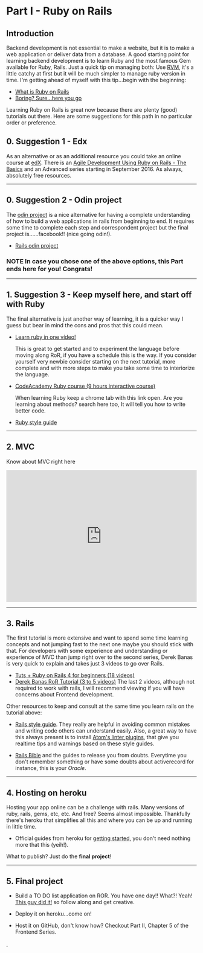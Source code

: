 # Part I - Ruby on Rails

## Introduction

Backend development is not essential to make a website, but it is to make a web application or deliver data from a database. A good starting point for learning backend development is to learn Ruby and the most famous Gem available for Ruby, Rails. Just a quick tip on managing both: Use [RVM](https://rvm.io), it's a little catchy at first but it will be much simpler to manage ruby version in time. I'm getting ahead of myself with this tip...begin with the beginning:

- [What is Ruby on Rails](http://railsapps.github.io/what-is-ruby-rails.html)
- [Boring? Sure...here you go](http://skillcrush.com/2015/01/29/13-ruby-rails/)

Learning Ruby on Rails is great now because there are plenty (good) tutorials out there. Here are some suggestions for this path in no particular order or preference.

## 0. Suggestion 1 - Edx

As an alternative or as an additional resource you could take an online course at [edX](https://www.edx.org/). There is an [Agile Development Using Ruby on Rails - The Basics](https://www.edx.org/course/agile-development-using-ruby-rails-uc-berkeleyx-cs169-1x) and an Advanced series starting in September 2016. As always, absolutely free resources.

---

## 0. Suggestion 2 - Odin project

The [odin project](http://www.theodinproject.com/) is a nice alternative for having a complete understanding of how to build a web applications in rails from beginning to end. It requires some time to complete each step and correspondent project but the final project is......facebook!! (nice going odin!).

- [Rails odin project](http://www.theodinproject.com/ruby-on-rails)


### <span class="highlight">NOTE</span> In case you chose one of the above options, this Part ends here for you! Congrats!

---

## 1. Suggestion 3 - Keep myself here, and start off with Ruby

The final alternative is just another way of learning, it is a quicker way I guess but bear in mind the cons and pros that this could mean.

- [Learn ruby in one vídeo!](https://youtu.be/Dji9ALCgfpM)

  This is great to get started and to experiment the language before moving along RoR, if you have a schedule this is the way. If you consider yourself very newbie consider starting on the next tutorial, more complete and with more steps to make you take some time to interiorize the language.

- [CodeAcademy Ruby course (9 hours interactive course)](https://www.codecademy.com/learn/ruby)

  When learning Ruby keep a chrome tab with this link open. Are you learning about methods? search here too, It will tell you how to write better code.

- [Ruby style guide](https://github.com/bbatsov/ruby-style-guide)

---

## 2. MVC

Know about MVC right here

<iframe width="100%" height="350px" src="https://www.youtube.com/embed/LiBdzE_DJn4" frameborder="0" allowfullscreen></iframe>

---

## 3. Rails

The first tutorial is more extensive and want to spend some time learning concepts and not jumping fast to the next one maybe you should stick with that. For developers with some experience and understanding or experience of MVC than jump right over to the second series, Derek Banas is very quick to explain and takes just 3 videos to go over Rails.  

- [Tuts + Ruby on Rails 4 for beginners (18 videos)](https://www.youtube.com/playlist?list=PL4PHKQqKQiLf0WU1Rp-O13RILwCbR38yk)
- [Derek Banas RoR Tutorial (3 to 5 videos)](https://www.youtube.com/playlist?list=PLGLfVvz_LVvSngZQwrhYXlPnJf1zYqghI)
The last 2 videos, although not required to work with rails, I will recommend viewing if you will have concerns about Frontend development.

Other resources to keep and consult at the same time you learn rails on the tutorial above:

- [Rails style guide](https://github.com/bbatsov/rails-style-guide). They really are helpful in avoiding common mistakes and writing code others can understand easily. Also, a great way to have this always present is to install [Atom's linter plugins](https://github.com/AtomLinter/linter-rubocop), that give you realtime tips and warnings based on these style guides.

- [Rails Bible](http://guides.rubyonrails.org/) and the guides to release you from doubts. Everytime you don't remember something or have some doubts about activerecord for instance, this is your _Oracle_.

---

## 4. Hosting on heroku

Hosting your app online can be a challenge with rails. Many versions of ruby, rails, gems, etc, etc. And free? Seems almost impossible. Thankfully there's heroku that simplifies all this and where you can be up and running in little time.

- Official guides from heroku for [getting started](https://devcenter.heroku.com/articles/getting-started-with-rails4), you don't need nothing more that this (yeih!).

What to publish? Just do the **final project**!

---

## 5. Final project

- Build a TO DO list application on ROR. You have one day!! What?! Yeah! [This guy did it!](https://www.youtube.com/watch?v=fd1Vn-Wvy2w) so follow along and get creative.

- Deploy it on heroku...come on!

- Host it on GitHub, don't know how? Checkout Part II, Chapter 5 of the Frontend Series.

<a href="/docs/img/todo.png" class="img-preview" style="background-image: url(/docs/img/todo.png)">&nbsp;</a>
